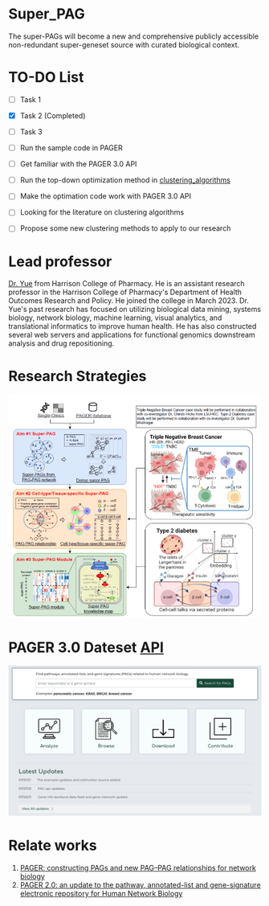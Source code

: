 # Super_PAG
The super-PAGs will become a new and comprehensive publicly accessible non-redundant super-geneset source with curated biological context.

# TO-DO List
- [ ] Task 1
- [x] Task 2 (Completed)
- [ ] Task 3

- [ ] Run the sample code in PAGER
- [ ] Get familiar with the PAGER 3.0 API
- [ ] Run the top-down optimization method in [clustering_algorithms](clustering_algorithms) 
- [ ] Make the optimation code work with PAGER 3.0 API
- [ ] Looking for the literature on clustering algorithms
- [ ] Propose some new clustering methods to apply to our research


# Lead professor
[Dr. Yue](https://pharmacy.auburn.edu/directory/zongliang-yue.php) from Harrison College of Pharmacy. He is an assistant research professor in the Harrison College of Pharmacy's Department of Health Outcomes Research and Policy. He joined the college in March 2023. Dr. Yue's past research has focused on utilizing biological data mining, systems biology, network biology, machine learning, visual analytics, and translational informatics to improve human health. He has also constructed several web servers and applications for functional genomics downstream analysis and drug repositioning.

# Research Strategies
![](figures/super_pag_framework.png)


# PAGER 3.0 Dateset [API](http://discovery.informatics.uab.edu/PAGER/)
![](figures/Pager3.0_website.png)


# Relate works
1. [PAGER: constructing PAGs and new PAG–PAG relationships for network biology](https://www.ncbi.nlm.nih.gov/pmc/articles/PMC4553834/pdf/btv265.pdf)
2. [PAGER 2.0: an update to the pathway, annotated-list and gene-signature electronic repository for Human Network Biology](https://pubmed.ncbi.nlm.nih.gov/29126216/)



